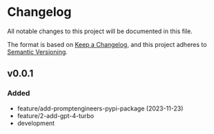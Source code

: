 # Changelog

All notable changes to this project will be documented in this file.

The format is based on [Keep a Changelog](https://keepachangelog.com/en/1.0.0/),
and this project adheres to [Semantic Versioning](https://semver.org/spec/v2.0.0.html).

## v0.0.1
### Added 
  - feature/add-promptengineers-pypi-package (2023-11-23)
  - feature/2-add-gpt-4-turbo
  - development
